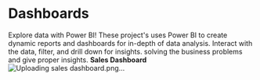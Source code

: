 # Dashboards
Explore  data with Power BI! These project's uses Power BI to create dynamic reports and dashboards for in-depth of data analysis. Interact with the data, filter, and drill down for insights. solving the business problems and give proper insights.
**Sales Dashboard**
![Uploading sales dashboard.png…]()
